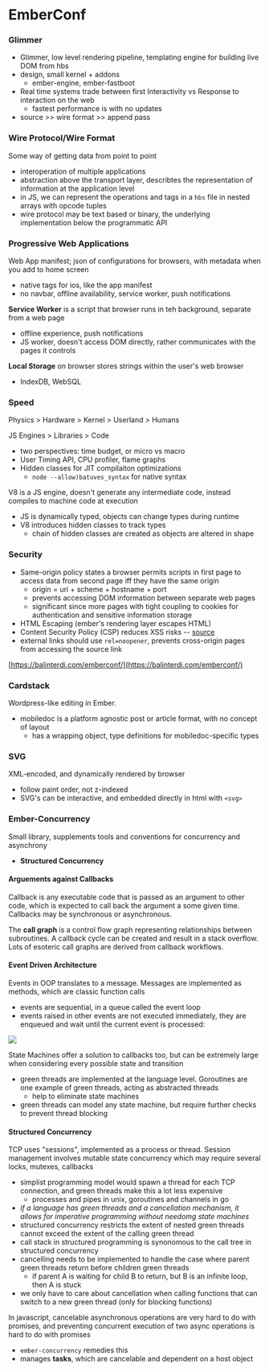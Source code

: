 # EmberConf
### Glimmer
- Glimmer, low level rendering pipeline, templating engine for building live DOM from hbs
- design, small kernel + addons
  - ember-engine, ember-fastboot
- Real time systems trade between first Interactivity vs Response to interaction on the web
  - fastest performance is with no updates
- source >> wire format >> append pass

### Wire Protocol/Wire Format
Some way of getting data from point to point
- interoperation of multiple applications 
- abstraction above the transport layer, describtes the representation of information at the application level
- in JS, we can represent the operations and tags in a `hbs` file in nested arrays with opcode tuples
- wire protocol may be text based or binary, the underlying implementation below the programmatic API

### Progressive Web Applications
Web App manifest; json of configurations for browsers, with metadata when you add to home screen
- native tags for ios, like the app manifest
- no navbar, offline availability, service worker, push notifications

**Service Worker** is a script that browser runs in teh background, separate from a web page
- offline experience, push notifications
- JS worker, doesn't access DOM directly, rather communicates with the pages it controls

**Local Storage** on browser stores strings within the user's web browser
- IndexDB, WebSQL

### Speed
Physics > Hardware > Kernel > Userland > Humans

JS Engines > Libraries > Code
- two perspectives: time budget, or micro vs macro
- User Timing API, CPU profiler, flame graphs
- Hidden classes for JIT compilaiton optimizations
  - `node --allow)batuves_syntax` for native syntax
  
V8 is a JS engine, doesn't generate any intermediate code, instead compiles to machine code at execution
- JS is dynamically typed, objects can change types during runtime
- V8 introduces hidden classes to track types
  - chain of hidden classes are created as objects are altered in shape

### Security
- Same-origin policy states a browser permits scripts in first page to access data from second page iff they have the same origin
  - origin = uri + scheme + hostname + port
  - prevents accessing DOM information between separate web pages
  - significant since more pages with tight coupling to cookies for authentication and sensitive information storage
- HTML Escaping (ember's rendering layer escapes HTML)
- Content Security Policy (CSP) reduces XSS risks -- [source](https://content-security-policy.com)
- external links should use `rel=noopener`, prevents cross-origin pages from accessing the source link

[https://balinterdi.com/emberconf/](https://balinterdi.com/emberconf/)

### Cardstack
Wordpress-like editing in Ember.
- mobiledoc is a platform agnostic post or article format, with no concept of layout
  - has a wrapping object, type definitions for mobiledoc-specific types
  
### SVG
XML-encoded, and dynamically rendered by browser
- follow paint order, not z-indexed
- SVG's can be interactive, and embedded directly in html with `<svg>`

### Ember-Concurrency
Small library, supplements tools and conventions for concurrency and asynchrony
- **Structured Concurrency** 

#### Arguements against Callbacks
Callback is any executable code that is passed as an argument to other code, which is expected to call back the argument a some given time. Callbacks may be synchronous or asynchronous.

The **call graph** is a control flow graph representing relationships between subroutines. A callback cycle can be created and result in a stack overflow. Lots of esoteric call graphs are derived from callback workflows.

#### Event Driven Architecture
Events in OOP translates to a message. Messages are implemented as methods, which are classic function calls
- events are sequential, in a queue called the event loop
- events raised in other events are not executed immediately, they are enqueued and wait until the current event is processed:
<img src='http://250bpm.wdfiles.com/local--files/blog:25/events2.png'>

State Machines offer a solution to callbacks too, but can be extremely large when considering every possible state and transition
- green threads are implemented at the language level. Goroutines are one example of green threads, acting as abstracted threads
  - help to eliminate state machines
- green threads can model any state machine, but require further checks to prevent thread blocking

#### Structured Concurrency
TCP uses "sessions", implemented as a process or thread. Session management involves mutable state concurrency which may require several locks, mutexes, callbacks
- simplist programming model would spawn a thread for each TCP connection, and green threads make this a lot less expensive
  - processes and pipes in unix, goroutines and channels in go
- *if a language has green threads and a cancellation mechanism, it allows for imperative programming without needomg state machines* 
- structured concurrency restricts the extent of nested green threads cannot exceed the extent of the calling green thread
- call stack in structured programming is synonomous to the call tree in structured concurrency
- cancelling needs to be implemented to handle the case where parent green threads return before children green threads
  - if parent A is waiting for child B to return, but B is an infinite loop, then A is stuck
- we only have to care about cancellation when calling functions that can switch to a new green thread (only for blocking functions)

In javascript, cancelable asynchronous operations are very hard to do with promises, and preventing concurrent execution of two async operations is hard to do with promises
- `ember-concurrency` remedies this
- manages **tasks**, which are cancelable and dependent on a host object
